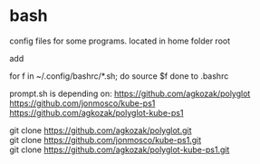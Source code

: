 # bash

config files for some programs. located in home folder root



add

for f in ~/.config/bashrc/*.sh; do
  source $f
done
to .bashrc

prompt.sh is depending on: 
https://github.com/agkozak/polyglot  
https://github.com/jonmosco/kube-ps1  
https://github.com/agkozak/polyglot-kube-ps1  

git clone https://github.com/agkozak/polyglot.git  
git clone https://github.com/jonmosco/kube-ps1.git  
git clone https://github.com/agkozak/polyglot-kube-ps1.git  
